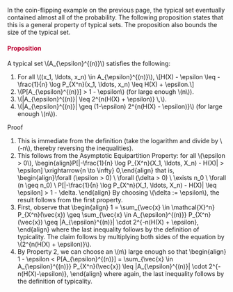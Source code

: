 <p>In the coin-flipping example on the previous page, the typical set eventually contained almost all of the probability. The following proposition states that this is a general property of typical sets. The proposition also bounds the size of the typical set.</p>
<div class="content-box pad-box-mini border border-trbl border-round">
<h4 style="color: #bc0031;"><strong>Proposition</strong></h4>
A typical set \(A_{\epsilon}^{(n)}\) satisfies the following:
<ol>
<li>For all \((x_1, \ldots, x_n) \in A_{\epsilon}^{(n)}\), \[H(X) - \epsilon \leq - \frac{1}{n} \log P_{X^n}(x_1, \ldots, x_n) \leq H(X) + \epsilon.\]</li>
<li>\(P[A_{\epsilon}^{(n)}] &gt; 1 - \epsilon\) (for large enough \(n\)).</li>
<li>\(|A_{\epsilon}^{(n)}| \leq 2^{n(H(X) + \epsilon)} \,\).</li>
<li>\(|A_{\epsilon}^{(n)}| \geq (1-\epsilon) 2^{n(H(X) - \epsilon)}\) (for large enough \(n\)).</li>
</ol>
<p><span class="element_toggler" role="button" aria-controls="group1" aria-label="Toggler" aria-expanded="false"><span class="Button">Proof</span></span></p>
<div id="group1" style="">
<div class="content-box">
<ol>
<li>This is immediate from the definition (take the logarithm and divide by \(-n\), thereby reversing the inequalities).</li>
<li>This follows from the Asymptotic Equipartition Property: for all \(\epsilon &gt; 0\), \begin{align}P[|-\frac{1}{n} \log P_{X^n}(X_1, \ldots, X_n) - H(X)| &gt; \epsilon] \xrightarrow{n \to \infty} 0,\end{align} that is, \begin{align}\forall (\epsilon &gt; 0) \ \forall (\delta &gt; 0) \ \exists n_0 \ \forall (n \geq n_0) \ P[|-\frac{1}{n} \log P_{X^n}(X_1, \ldots, X_n) - H(X)| \leq \epsilon] &gt; 1 - \delta. \end{align} By choosing \(\delta := \epsilon\), the result follows from the first property.</li>
<li>First, observe that \begin{align} 1 = \sum_{\vec{x} \in \mathcal{X}^n} P_{X^n}(\vec{x}) \geq \sum_{\vec{x} \in A_{\epsilon}^{(n)}} P_{X^n}(\vec{x}) \geq |A_{\epsilon}^{(n)}| \cdot 2^{-n(H(X) + \epsilon}, \end{align} where the last inequality follows by the definition of typicality. The claim follows by multiplying both sides of the equation by \(2^{n(H(X) + \epsilon)}\).</li>
<li>By Property 2, we can choose an \(n\) large enough so that \begin{align} 1 - \epsilon &lt; P[A_{\epsilon}^{(n)}] = \sum_{\vec{x} \in A_{\epsilon}^{(n)}} P_{X^n}(\vec{x}) \leq |A_{\epsilon}^{(n)}| \cdot 2^{-n(H(X)-\epsilon)}, \end{align} where again, the last inequality follows by the definition of typicality.</li>
</ol>
</div>
</div>
</div>